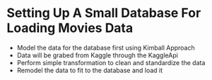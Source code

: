 # Setting Up A Small Database For Loading Movies Data

- Model the data for the database first using Kimball Approach
- Data will be grabed from Kaggle through the KaggleApi
- Perform simple transformation to clean and standardize the data
- Remodel the data to fit to the database and load it
